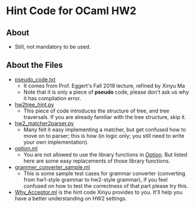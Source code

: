 # Hint Code for OCaml HW2

## About
* Still, not mandatory to be used.

## About the Files
* [pseudo_code.txt](./pseudo_code.txt)
    * It comes from Prof. Eggert's Fall 2019 lecture, refined by Xinyu Ma
    * Note that it is only a piece of **pseudo** code, please don't ask us why it has compilation error.
* [hw2tree_hint.py](./hw2tree_hint.py)
    * This piece of code introduces the structure of tree, and tree traversals. If you are already familiar with the tree structure, skip it.
* [hw2_matcher2parser.py](./hw2_matcher2parser.py)
    * Many felt it easy implementing a matcher, but get confused how to move on to parser; this is how (in logic only; you still need to write your own implementation).
* [option.ml](./option.ml)
    * You are not allowed to use the library functions in [Option](http://ocaml-lib.sourceforge.net/doc/Option.html). But listed here are some easy replacements of those library functions.
* [grammer_converter_sample.ml](./grammer_converter_sample.ml)
    * This is some sample test cases for grammar converter (converting from hw1-style grammar to hw2-style grammar), if you feel confused on how to test the correctness of that part please try this.
* [Why_Acceptor.ml](./Why_Acceptor.ml) is the hint code Xinyu provides to you. It'll help you have a better understanding on HW2 settings.
